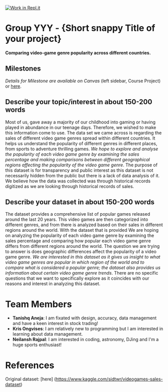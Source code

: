 [![Work in Repl.it](https://classroom.github.com/assets/work-in-replit-14baed9a392b3a25080506f3b7b6d57f295ec2978f6f33ec97e36a161684cbe9.svg)](https://classroom.github.com/online_ide?assignment_repo_id=312721&assignment_repo_type=GroupAssignmentRepo)
# Group YYY - {Short snappy Title of your project}

**Comparing video-game genre popularity across different countries.**

## Milestones

*Details for Milestone are available on Canvas* (left sidebar, Course Project) or [here](https://firas.moosvi.com/courses/data301/project/milestone01.html).

## Describe your topic/interest in about 150-200 words


Most of us, gave away a majority of our childhood into gaming or having played in abundance in our teenage days. Therefore, we wished to make this information come to use. The data set we came across is regarding the sales of different video game genres spread within different countries. It helps us understand the popularity of different genres in different places, from sports to adventure thrilling games. *We hope to explore and analyse the popularity of each video game genre by examining the sales percentage and making comparisons between different  geographical regions affecting the popularity of the video game genre*. The purpose of this dataset is for transparency and public interest as this dataset is not necessarily hidden from the public but there is a lack of data analysis of it. We believe how the data was collected was through historical records digitized as we are looking through historical records of sales. 


## Describe your dataset in about 150-200 words

The dataset provides a comprehensive list of popular games released around the last 20 years. This video games are then categorized into  different genres, and from there is analyzed based on their sales in different regions around the world. With the dataset that is provided We are hoping on analyzing the popularity of each video game genre by examining the sales percentage and comparing how popular each video game genre differs from different regions around the world. The question we are trying to answer is does geographic differences affect the popularity of a video game genre. *We are interested in this dataset as it gives us insight to what video game genres are popular in which region of the world and to compare what is considered a popular genre; the dataset also provides us information about certain video game genre trends*. There are no specific questions that we want to specifically explore as it coincides with our reasons and interest in analyzing this dataset. 

# Team Members

- **Tanishq Aneja**: I am fixated with design, accuracy, data management and have a keen interest in stock trading!
- **Kris Ongvises**: I am relatively new to programming but I am interested in learning about data management.
- **Neilansh Rajpal**: I am interested in coding, astronomy, DJing and I'm a huge sports enthusiast!


# References
Original dataset: [here] (https://www.kaggle.com/sidtwr/videogames-sales-dataset)

